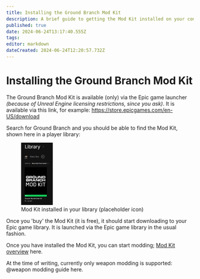 ```yaml
---
title: Installing the Ground Branch Mod Kit
description: A brief guide to getting the Mod Kit installed on your computer
published: true
date: 2024-06-24T13:17:40.555Z
tags: 
editor: markdown
dateCreated: 2024-06-24T12:20:57.732Z
---
```


# Installing the Ground Branch Mod Kit

The Ground Branch Mod Kit is available (only) via the Epic game launcher *(because of Unreal Engine licensing restrictions, since you ask)*. It is available via this link, for example: https://store.epicgames.com/en-US/download

Search for Ground Branch and you should be able to find the Mod Kit, shown here in a player library:

<figure>
<img src="/images/sdk/modkit_fakelibraryicon.jpg" width="20%" alt="Screenshot"/>
<figcaption>Mod Kit installed in your library (placeholder icon)</figcaption>
</figure>

Once you 'buy' the Mod Kit (it is free), it should start downloading to your Epic game library. It is launched via the Epic game library in the usual fashion.

Once you have installed the Mod Kit, you can start modding; [Mod Kit overview](/modding/sdk/overview) here.

At the time of writing, currently only weapon modding is supported: @weapon modding guide here.
